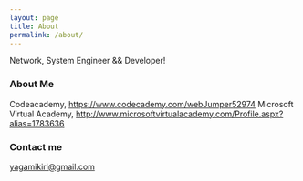 ```yaml
---
layout: page
title: About
permalink: /about/
---
```


Network, System Engineer && Developer!

### About Me

Codeacademy, https://www.codecademy.com/webJumper52974
Microsoft Virtual Academy, http://www.microsoftvirtualacademy.com/Profile.aspx?alias=1783636

### Contact me

[yagamikiri@gmail.com](mailto:yagamikiri@gmail.com)